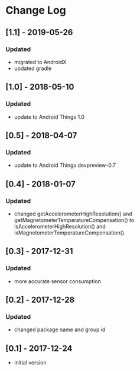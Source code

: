 # Change Log

## [1.1] - 2019-05-26
### Updated
- migrated to AndroidX
- updated gradle

## [1.0] - 2018-05-10
### Updated
- update to Android Things 1.0

## [0.5] - 2018-04-07
### Updated
- update to Android Things devpreview-0.7

## [0.4] - 2018-01-07
### Updated
- changed getAccelerometerHighResolution() and getMagnetometerTemperatureCompensation()
 to isAccelerometerHighResolution() and isMagnetometerTemperatureCompensation().

## [0.3] - 2017-12-31
### Updated
- more accurate sensor consumption

## [0.2] - 2017-12-28
### Updated
- changed package name and group id

## [0.1] - 2017-12-24
- initial version
